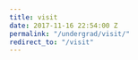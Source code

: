 ```yaml
---
title: visit
date: 2017-11-16 22:54:00 Z
permalink: "/undergrad/visit/"
redirect_to: "/visit"
---
```


